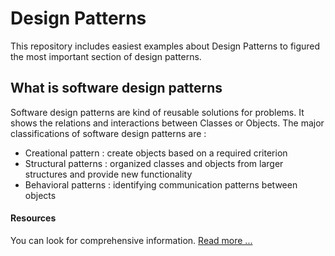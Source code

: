 <h1>Design Patterns</h1>
This repository includes easiest examples about Design Patterns to figured the most important section of design patterns.

<h2>What is software design patterns</h2>
Software design patterns are kind of reusable solutions for problems. It shows the relations and interactions between Classes or Objects. The major classifications of software design patterns are : 

- Creational pattern : create objects based on a required criterion
- Structural patterns : organized classes and objects from larger structures and provide new functionality
- Behavioral patterns : identifying communication patterns between objects

<h4>Resources</h4>
You can look for comprehensive information.  
<a href="https://en.wikipedia.org/wiki/Software_design_pattern">Read more ...</a>
